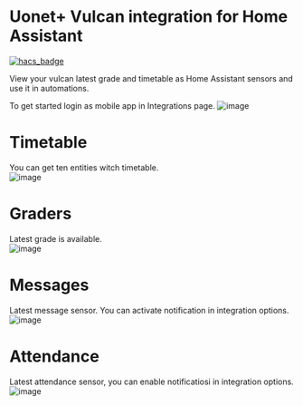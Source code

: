 # Uonet+ Vulcan integration for Home Assistant

[![hacs_badge](https://img.shields.io/badge/HACS-Custom-orange.svg?style=for-the-badge)](https://github.com/custom-components/hacs)

View your vulcan latest grade and timetable as Home Assistant sensors and use it in automations.  

To get started login as mobile app in Integrations page.
![image](https://raw.githubusercontent.com/Czapla-dev/vulcan-for-hassio/master/docs/images/total.jpg)

# Timetable
You can get ten entities witch timetable.  
![image](https://raw.githubusercontent.com/Czapla-dev/vulcan-for-hassio/master/docs/images/lesson.jpg)

# Graders
Latest grade is available.  
![image](https://raw.githubusercontent.com/Czapla-dev/vulcan-for-hassio/master/docs/images/grade.jpg)

# Messages
Latest message sensor. You can activate notification in integration options.  
![image](https://raw.githubusercontent.com/Czapla-dev/vulcan-for-hassio/master/docs/images/message.jpg)

# Attendance
Latest attendance sensor, you can enable notificatiosi in integration options.  
![image](https://raw.githubusercontent.com/Czapla-dev/vulcan-for-hassio/master/docs/images/attendance.jpg)
